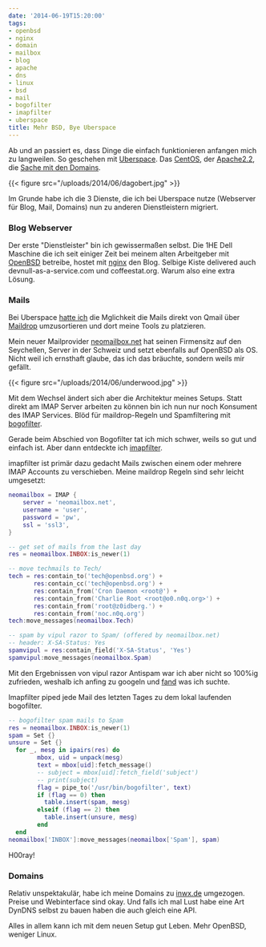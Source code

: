 ```yaml
---
date: '2014-06-19T15:20:00'
tags:
- openbsd
- nginx
- domain
- mailbox
- blog
- apache
- dns
- linux
- bsd
- mail
- bogofilter
- imapfilter
- uberspace
title: Mehr BSD, Bye Uberspace
---
```


Ab und an passiert es, dass Dinge die einfach funktionieren anfangen mich
zu langweilen.  So geschehen mit [Uberspace](http://uberspace.de). Das
[CentOS](http://centos.org), der [Apache2.2](http://httpd.apache.org/), die
[Sache mit den Domains](https://wiki.uberspace.de/philosophy:domains).

{{< figure src="/uploads/2014/06/dagobert.jpg" >}}

Im Grunde habe ich die 3 Dienste, die ich bei Uberspace nutze (Webserver für Blog,
Mail, Domains) nun zu anderen Dienstleistern migriert.

### Blog Webserver

Der erste "Dienstleister" bin ich gewissermaßen selbst. Die 1HE Dell
Maschine die ich seit einiger Zeit bei meinem alten Arbeitgeber mit
[OpenBSD](http://openbsd.org) betreibe, hostet mit
[nginx](http://nginx.org) den Blog. Selbige Kiste delivered auch
devnull-as-a-service.com und coffeestat.org. Warum also eine extra Lösung.

### Mails

Bei Uberspace [hatte ich](https://noqqe.de/blog/2013/10/26/spammer-vs-statistik-mit-bogofilter/)
die Mglichkeit die Mails direkt von Qmail über
[Maildrop](http://www.courier-mta.org/maildrop/) umzusortieren und dort
meine Tools zu platzieren.

Mein neuer Mailprovider [neomailbox.net](https://neomailbox.net) hat seinen
Firmensitz auf den Seychellen, Server in der Schweiz und setzt ebenfalls
auf OpenBSD als OS.  Nicht weil ich ernsthaft glaube, das ich das bräuchte,
sondern weils mir gefällt.

{{< figure src="/uploads/2014/06/underwood.jpg" >}}

Mit dem Wechsel ändert sich aber die Architektur meines Setups. Statt
direkt am IMAP Server arbeiten zu können bin ich nun nur noch Konsument des
IMAP Services.  Blöd für maildrop-Regeln und Spamfiltering mit
[bogofilter](http://bogofilter.sourceforge.net/).

Gerade beim Abschied von Bogofilter tat ich mich schwer, weils so gut und
einfach ist. Aber dann entdeckte ich
[imapfilter](https://github.com/lefcha/imapfilter).

imapfilter ist primär dazu gedacht Mails zwischen einem oder mehrere IMAP
Accounts zu verschieben.  Meine maildrop Regeln sind sehr leicht umgesetzt:

``` lua
neomailbox = IMAP {
    server = 'neomailbox.net',
    username = 'user',
    password = 'pw',
    ssl = 'ssl3',
}

-- get set of mails from the last day
res = neomailbox.INBOX:is_newer(1)

-- move techmails to Tech/
tech = res:contain_to('tech@openbsd.org') +
       res:contain_cc('tech@openbsd.org') +
       res:contain_from('Cron Daemon <root@') +
       res:contain_from('Charlie Root <root@o0.n0q.org>') +
       res:contain_from('root@z0idberg.') +
       res:contain_from('noc.n0q.org')
tech:move_messages(neomailbox.Tech)

-- spam by vipul razor to Spam/ (offered by neomailbox.net)
-- header: X-SA-Status: Yes
spamvipul = res:contain_field('X-SA-Status', 'Yes')
spamvipul:move_messages(neomailbox.Spam)
```

Mit den Ergebnissen von vipul razor Antispam war ich aber nicht so 100%ig
zufrieden, weshalb ich anfing zu googeln und
[fand](https://gist.github.com/battlemidget/5758764) was ich suchte.

Imapfilter piped jede Mail des letzten Tages zu dem lokal laufenden
bogofilter.

``` lua
-- bogofilter spam mails to Spam
res = neomailbox.INBOX:is_newer(1)
spam = Set {}
unsure = Set {}
  for _, mesg in ipairs(res) do
        mbox, uid = unpack(mesg)
        text = mbox[uid]:fetch_message()
        -- subject = mbox[uid]:fetch_field('subject')
        -- print(subject)
        flag = pipe_to('/usr/bin/bogofilter', text)
        if (flag == 0) then
          table.insert(spam, mesg)
        elseif (flag == 2) then
          table.insert(unsure, mesg)
        end
  end
neomailbox['INBOX']:move_messages(neomailbox['Spam'], spam)
```

H00ray!

### Domains

Relativ unspektakulär, habe ich meine Domains zu
[inwx.de](https://www.inwx.com/en) umgezogen.  Preise und Webinterface sind
okay. Und falls ich mal Lust habe eine Art DynDNS selbst zu bauen haben die
auch gleich eine API.

Alles in allem kann ich mit dem neuen Setup gut Leben. Mehr OpenBSD,
weniger Linux.